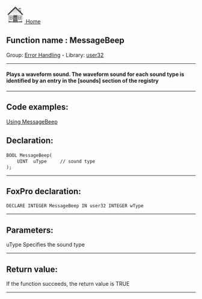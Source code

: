 [<img src="../../images/home.png"> Home ](https://github.com/VFPX/Win32API)  

## Function name : MessageBeep
Group: [Error Handling](../../functions_group.md#Error_Handling)  -  Library: [user32](../../../libraries.md#user32)  
***  


#### Plays a waveform sound. The waveform sound for each sound type is identified by an entry in the [sounds] section of the registry
***  


## Code examples:
[Using MessageBeep](../../samples/sample_037.md)  

## Declaration:
```foxpro  
BOOL MessageBeep(
	UINT  uType 	// sound type
);  
```  
***  


## FoxPro declaration:
```foxpro  
DECLARE INTEGER MessageBeep IN user32 INTEGER wType  
```  
***  


## Parameters:
uType
Specifies the sound type  
***  


## Return value:
If the function succeeds, the return value is TRUE  
***  


